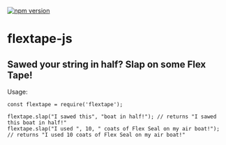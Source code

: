 [![npm version](https://badge.fury.io/js/flextape.svg)](https://badge.fury.io/js/flextape)

# flextape-js
## Sawed your string in half? Slap on some Flex Tape!

Usage:
    
	const flextape = require('flextape');
	
	flextape.slap("I sawed this", "boat in half!"); // returns "I sawed this boat in half!"
	flextape.slap("I used ", 10, " coats of Flex Seal on my air boat!"); // returns "I used 10 coats of Flex Seal on my air boat!"